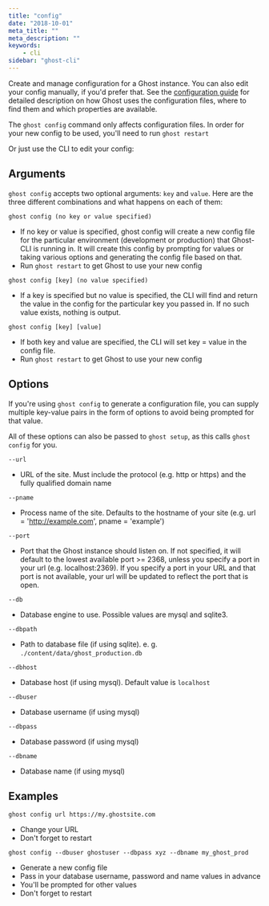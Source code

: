 ```yaml
---
title: "config"
date: "2018-10-01"
meta_title: ""
meta_description: ""
keywords:
    - cli
sidebar: "ghost-cli"
---
```


Create and manage configuration for a Ghost instance. You can also edit your config manually, if you'd prefer that. See the [configuration guide](doc:config) for detailed description on how Ghost uses the configuration files, where to find them and which properties are available.

The `ghost config` command only affects configuration files. In order for your new config to be used, you'll need to run `ghost restart`

Or just use the CLI to edit your config:

## Arguments

`ghost config` accepts two optional arguments: `key` and `value`. Here are the three different combinations and what happens on each of them:

```
ghost config (no key or value specified)
```

- If no key or value is specified, ghost config will create a new config file for the particular environment (development or production) that Ghost-CLI is running in. It will create this config by prompting for values or taking various options and generating the config file based on that.
- Run `ghost restart` to get Ghost to use your new config

```
ghost config [key] (no value specified)
```

- If a key is specified but no value is specified, the CLI will find and return the value in the config for the particular key you passed in. If no such value exists, nothing is output.

```
ghost config [key] [value]
```

- If both key and value are specified, the CLI will set key = value in the config file.
- Run `ghost restart` to get Ghost to use your new config

## Options

If you're using `ghost config` to generate a configuration file, you can supply multiple key-value pairs in the form of options to avoid being prompted for that value.

All of these options can also be passed to `ghost setup`, as this calls `ghost config` for you.

```
--url
```

- URL of the site. Must include the protocol (e.g. http or https) and the fully qualified domain name

```
--pname
```

- Process name of the site. Defaults to the hostname of your site (e.g. url = 'http://example.com', pname = 'example')

```
--port
```

- Port that the Ghost instance should listen on. If not specified, it will default to the lowest available port >= 2368, unless you specify a port in your url (e.g. localhost:2369). If you specify a port in your URL and that port is not available, your url will be updated to reflect the port that is open.

```
--db
```

- Database engine to use. Possible values are mysql and sqlite3.

```
--dbpath
```

- Path to database file (if using sqlite). e. g. `./content/data/ghost_production.db`

```
--dbhost
```

- Database host (if using mysql). Default value is `localhost`

```
--dbuser
```

- Database username (if using mysql)

```
--dbpass
```

- Database password (if using mysql)

```
--dbname
```

- Database name (if using mysql)

## Examples

```
ghost config url https://my.ghostsite.com
```
- Change your URL
- Don't forget to restart

```
ghost config --dbuser ghostuser --dbpass xyz --dbname my_ghost_prod
```
- Generate a new config file
- Pass in your database username, password and name values in advance
- You'll be prompted for other values
- Don't forget to restart
